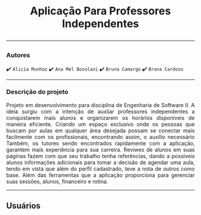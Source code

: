 <h1 align="center"> Aplicação Para Professores Independentes
<hr>

 ### Autores 
 
:heavy_check_mark: `Alicia Munhoz`
:heavy_check_mark: `Ana Mel Bosolani`
:heavy_check_mark: `Bruna Camargo`
:heavy_check_mark: `Bruna Cardoso`

<hr>

### Descrição do projeto
<p align="justify">
 Projeto em desenvolvimento para disciplina de Engenharia de Software II. A ideia surgiu com a intenção de auxliar professores independentes a conquistarem mais alunos e organizarem os horários disponíveis de maneira eficiente. Criando um espaço exclusivo onde os pessoas que buscam por aulas em qualquer área desejada possam se conectar mais facilmente com os profissionais, encontrando assim, o auxílio necessário Também, os tutores sendo encontrados rapidamente com a aplicação, garantem mais experiência para sua carreira. Reviwes de alunos em suas páginas fazem com que seu trabalho tenha referências, dando a possíveis alunos informações adicionais para tomar a decisão de agendar uma aula, tendo em vista que além do perfil cadastrado, teve a nota de outros como base. Além das ferramentas que a aplicação proporciona para gerenciar suas sessões, alunos, financeiro e rotina. 
</p>

<hr>

## Usuários
